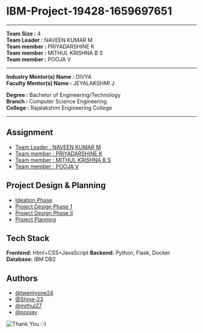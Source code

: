 # IBM-Project-19428-1659697651

---

**Team Size :** 4 <br>
**Team Leader :** NAVEEN KUMAR M <br>
**Team member :** PRIYADARSHINE K <br>
**Team member :** MITHUL KRISHNA B S <br>
**Team member :** POOJA V

---
**Industry Mentor(s) Name :** DIVYA  <br>
**Faculty Mentor(s) Name  :** JEYALAKSHMI J

**Degree	:**	Bachelor of Engineering/Technology <br>
**Branch	:**	Computer Science Engineering <br>
**College	:**	Rajalakshmi Engineering College

---




## Assignment  

 - [Team Leader : NAVEEN KUMAR M](https://github.com/IBM-EPBL/IBM-Project-19428-1659697651/tree/main/Assignments/Team%20Leader%20-%20Naveen%20Kumar%20M)
 - [Team member : PRIYADARSHINE K](https://github.com/IBM-EPBL/IBM-Project-19428-1659697651/tree/main/Assignments/Priyadarshine%20K)
 - [Team member : MITHUL KRISHNA B S](https://github.com/IBM-EPBL/IBM-Project-19428-1659697651/tree/main/Assignments/Mithul%20Krishna%20BS)
 - [Team member : POOJA V](https://github.com/IBM-EPBL/IBM-Project-19428-1659697651/tree/main/Assignments/Pooja%20V)


## Project Design & Planning
- [Ideation Phase](https://github.com/IBM-EPBL/IBM-Project-19428-1659697651/tree/main/Project%20Design%20and%20Planning/Ideation)
- [Project Design Phase 1](https://github.com/IBM-EPBL/IBM-Project-19428-1659697651/tree/main/Project%20Design%20and%20Planning/Project%20Design%20Phase%201)
- [Project Design Phase II](https://github.com/IBM-EPBL/IBM-Project-19428-1659697651/tree/main/Project%20Design%20and%20Planning/Project%20Design%20Phase%202)
- [Project Planning](https://github.com/IBM-EPBL/IBM-Project-19428-1659697651/tree/main/Project%20Design%20and%20Planning/Project%20Planning)

## Tech Stack

**Frontend:** Html+CSS+JavaScript
**Backend:** Python, Flask, Docker
**Database:** IBM DB2




## Authors

- [@twentyone24](https://github.com/twentyone24)
- [@Shine-23](https://github.com/Shine-23)
- [@mithul27](https://github.com/mithul27)
- [@poojav](https://github.com/poojav)





![Thank You :-)](https://i0.wp.com/paulaspoint.com/wp-content/uploads/2018/04/thank-you.jpg?fit=275%2C183)